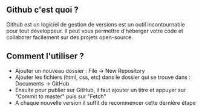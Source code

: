 ## Github c'est quoi ?
Github est un logiciel de gestion de versions est un outil incontournable pour tout développeur. Il peut vous permettre d'héberger votre code et collaborer facilement sur des projets open-source.

## Comment l'utiliser ?

- Ajouter un nouveau dossier : File -> New Repository
- Ajouter les fichiers (html, css, etc) dans le dossier qui se trouve dans : Documents -> GitHub
- Ensuite pour publier sur GitHub, il faut ajouter un titre et appuyer sur "Commit to master" puis sur "Fetch"
- A chaque nouvelle version il suffit de recommencer cette dernière étape

